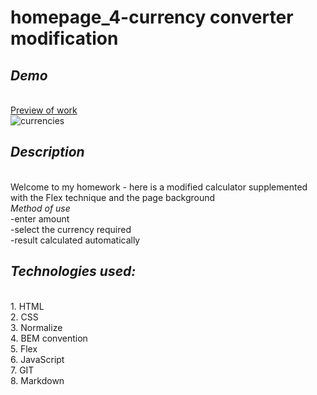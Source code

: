 # homepage_4-currency converter modification
## *Demo*
<br><a rel="noreferrer noopener" target="_blank" href="https://parvinaodinaeva.github.io/homepage_5_currency-converter-modified/" title="converter">Preview of work</a>
<br>![currencies](https://i.postimg.cc/qqJcDLmW/background.jpg)
## *Description*
<br>Welcome to my homework - here is a modified calculator supplemented with the Flex technique and the page background
<br>*Method of use*
<br>-enter amount
<br>-select the currency required
<br>-result calculated automatically
## *Technologies used:*
<br>1. HTML
<br>2. CSS
<br>3. Normalize
<br>4. BEM convention
<br>5. Flex
<br>6. JavaScript
<br>7. GIT
<br>8. Markdown
